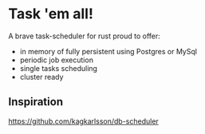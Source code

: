 # Task 'em all!
A brave task-scheduler for rust proud to offer:
- in memory of fully persistent using Postgres or MySql
- periodic job execution
- single tasks scheduling
- cluster ready


## Inspiration

https://github.com/kagkarlsson/db-scheduler